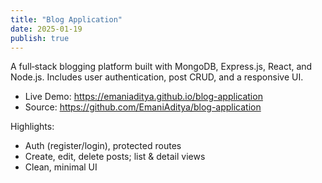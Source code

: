```yaml
---
title: "Blog Application"
date: 2025-01-19
publish: true
---
```


A full‑stack blogging platform built with MongoDB, Express.js, React, and Node.js.
Includes user authentication, post CRUD, and a responsive UI.

- Live Demo: https://emaniaditya.github.io/blog-application
- Source: https://github.com/EmaniAditya/blog-application

Highlights:

- Auth (register/login), protected routes
- Create, edit, delete posts; list & detail views
- Clean, minimal UI
